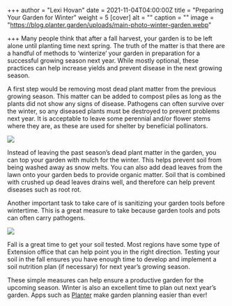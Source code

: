 +++
author = "Lexi Hovan"
date = 2021-11-04T04:00:00Z
title = "Preparing Your Garden for Winter"
weight = 5
[cover]
alt = ""
caption = ""
image = "https://blog.planter.garden/uploads/main-photo-winter-garden.webp"

+++
Many people think that after a fall harvest, your garden is to be left alone until planting time next spring. The truth of the matter is that there are a handful of methods to ‘winterize’ your garden in preparation for a successful growing season next year. While mostly optional, these practices can help increase yields and prevent disease in the next growing season.

A first step would be removing most dead plant matter from the previous growing season. This matter can be added to compost piles as long as the plants did not show any signs of disease. Pathogens can often survive over the winter, so any diseased plants must be destroyed to prevent problems next year. It is acceptable to leave some perennial and/or flower stems where they are, as these are used for shelter by beneficial pollinators.

![](https://blog.planter.garden/uploads/wheelbarrow-with-mulch.jpg)

Instead of leaving the past season’s dead plant matter in the garden, you can top your garden with mulch for the winter. This helps prevent soil from being washed away as snow melts. You can also add dead leaves from the lawn onto your garden beds to provide organic matter. Soil that is combined with crushed up dead leaves drains well, and therefore can help prevent diseases such as root rot.

Another important task to take care of is sanitizing your garden tools before wintertime. This is a great measure to take because garden tools and pots can often carry pathogens.

![](https://blog.planter.garden/uploads/garden-tools.jpg)

Fall is a great time to get your soil tested. Most regions have some type of Extension office that can help point you in the right direction. Testing your soil in the fall ensures you have enough time to develop and implement a soil nutrition plan (if necessary) for next year’s growing season.

These simple measures can help ensure a productive garden for the upcoming season. Winter is also an excellent time to plan out next year’s garden. Apps such as [Planter](https://planter.garden) make garden planning easier than ever!